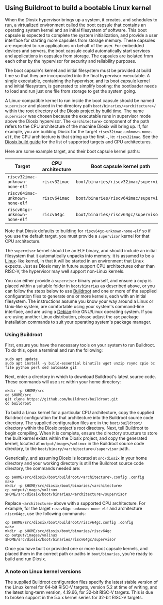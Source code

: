 ## Using Buildroot to build a bootable Linux kernel

When the Diosix hypervisor brings up a system, it creates, and schedules to run, a virtualized environment called the boot capsule that contains an operating system kernel and an initial filesystem of software. This boot capsule is expected to complete the system initialization, and provide a user interface for starting more capsules from storage memory. These capsules are expected to run applications on behalf of the user. For embedded devices and servers, the boot capsule could automatically start services and applications in capsules from storage. The capsules are isolated from each other by the hypervisor for security and reliability purposes.

The boot capsule's kernel and initial filesystem must be provided at build time so that they are incorporated into the final hypervisor executable. A single executable, containing the hypervisor, and its boot capsule kernel and initial filesystem, is generated to simplify booting: the bootloader needs to load and run just one file from storage to get the system going.

A Linux-compatible kernel to run inside the boot capsule should be named `supervisor` and placed in the directory path `boot/binaries/<architecture>/` within the root directory of the Diosix project by build time. The name `supervisor` was chosen because the executable runs in supervisor mode above the Diosix hypervisor. The `<architecture>` component of the path refers to the CPU architecture of the machine Diosix will bring up. If, for example, you are building Diosix for the target `riscv32imac-unknown-none-elf`, the CPU architecture is that string up the first `-`, ie: `riscv32imac`. See the [Diosix build guide](building.md) for the list of supported targets and CPU architectures.

Here are some example target, and their boot capsule kernel paths:

| Target                         | CPU architecture | Boot capsule kernel path               |
| -------------------------------|------------------|----------------------------------------|
| `riscv32imac-unknown-none-elf` | `riscv32imac`    | `boot/binaries/riscv32imac/supervisor` |
| `riscv64imac-unknown-none-elf` | `riscv64imac`    | `boot/binaries/riscv64imac/supervisor` |
| `riscv64gc-unknown-none-elf`   | `riscv64gc`      | `boot/binaries/riscv64gc/supervisor`   |

Note that Diosix defaults to building for `riscv64gc-unknown-none-elf` so if you use the default target, you must provide a `supervisor` kernel for that CPU architecture.

The `supervisor` kernel should be an ELF binary, and should include an initial filesystem that it automatically unpacks into memory. it is assumed to be a [Linux](https://www.kernel.org/)-like kernel, in that it will be started in an environment that Linux expects. Just as Diosix may in future support CPU architectures other than RISC-V, the hypervisor may well support non-Linux kernels.

You can either provide a `supervisor` binary yourself, and ensure a copy is placed within a suitable folder in `boot/binaries` as described above, or you can follow the steps below to use [Buildroot](https://buildroot.org/) and one or more of the supplied configuration files to generate one or more kernels, each with an initial filesystem. The instructions assume you know your way around a Linux or Unix-like system, are comfortable using your system's command-line interface, and are using a [Debian](https://www.debian.org/)-like GNU/Linux operating system. If you are using another Linux distribution, please adjust the `apt` package installation commands to suit your operating system's package manager.

### Using Buildroot

First, ensure you have the necessary tools on your system to run Buildroot. To do this, open a terminal and run the following:

```
sudo apt update
sudo apt install -y build-essential binutils wget unzip rsync cpio bc file python perl sed automake git
```

Next, enter a directory in which to download Buildroot's latest source code. These commands will use `src` within your home directory:

```
mkdir -p $HOME/src
cd $HOME/src
git clone https://github.com/buildroot/buildroot.git
cd buildroot
```

To build a Linux kernel for a particular CPU architecture, copy the supplied Buildroot configuration for that architecture into the Buildroot source code directory. The supplied configuration files are in the `boot/buildroot/` directory within the Diosix project's root directory. Next, tell Buildroot to begin compiling. When it is complete, ensure the directory structure to store the built kernel exists within the Diosix project, and copy the generated kernel, located at `output/images/vmlinux` in the Buildroot source code directory, to the `boot/binary/<architecture>/supervisor` path.

Generically, and assuming Diosix is located at `src/diosix` in your home directory and your working directory is still the Buildroot source code directory, the commands needed are:

```
cp $HOME/src/diosix/boot/buildroot/<architecture>.config .config
make
mkdir -p $HOME/src/diosix/boot/binaries/<architecture>
cp output/images/vmlinux $HOME/src/diosix/boot/binaries/<architecture>/supervisor
```

Replace `<architecture>` above with a supported CPU architecture. For example, for the target `riscv64gc-unknown-none-elf` and architecture `riscv64gc`, use the following commands:

```
cp $HOME/src/diosix/boot/buildroot/riscv64gc.config .config
make
mkdir -p $HOME/src/diosix/boot/binaries/riscv64gc
cp output/images/vmlinux $HOME/src/diosix/boot/binaries/riscv64gc/supervisor
```

Once you have built or provided one or more boot capsule kernels, and placed them in the correct path or paths in `boot/binaries`, you're ready to build and run Diosix.

### A note on Linux kernel versions

The supplied Buildroot configuration files specify the latest stable version of the Linux kernel for 64-bit RISC-V targets, version 5.2 at time of writing, and the latest long-term version, 4.19.66, for 32-bit RISC-V targets. This is due to broken support in the 5.x.x kernel series for 32-bit RISC-V targets.
